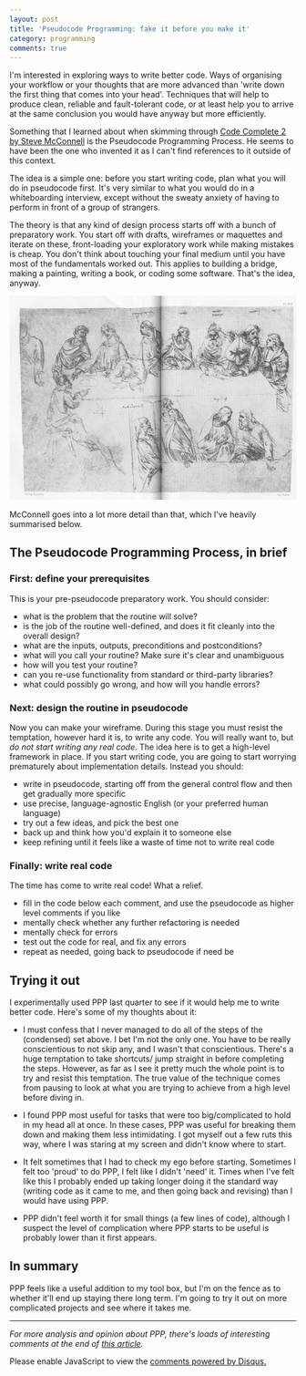 ```yaml
---
layout: post
title: 'Pseudocode Programming: fake it before you make it' 
category: programming
comments: true
---
```


I'm interested in exploring ways to write better code.  Ways of organising your workflow or your thoughts that are more advanced than 'write down the first thing that comes into your head'. Techniques that will help to produce clean, reliable and fault-tolerant code, or at least help you to arrive at the same conclusion you would have anyway but more efficiently.

Something that I learned about when skimming through [Code Complete 2 by Steve McConnell](https://www.amazon.co.uk/Code-Complete-Practical-Handbook-Construction/dp/0735619670) is the Pseudocode Programming Process. He seems to have been the one who invented it as I can't find references to it outside of this context.

The idea is a simple one: before you start writing code, plan what you will do in pseudocode first. It's very similar to what you would do in a whiteboarding interview, except without the sweaty anxiety of having to perform in front of a group of strangers.

The theory is that any kind of design process starts off with a bunch of preparatory work. You start off with drafts, wireframes or maquettes and iterate on these, front-loading your exploratory work while making mistakes is cheap. You don't think about touching your final medium until you have most of the fundamentals worked out. This applies to building a bridge, making a painting, writing a book, or coding some software. That's the idea, anyway. 

<img src="https://raw.githubusercontent.com/linbug/linbug.github.io/master/_downloads/last_supper.jpg" title="One of Da Vinci's preparatory sketches for The Last Supper. You don't think you're better than him, do you?" style="height: auto;margin: 0 auto;"/>


McConnell goes into a lot more detail than that, which I've heavily summarised below.

## The Pseudocode Programming Process, in brief

### First: define your prerequisites
This is your pre-pseudocode preparatory work. You should consider:

- what is the problem that the routine will solve?
- is the job of the routine well-defined, and does it fit cleanly into the overall design?
- what are the inputs, outputs, preconditions and postconditions?
- what will you call your routine? Make sure it's clear and unambiguous
- how will you test your routine?
- can you re-use functionality from standard or third-party libraries?
- what could possibly go wrong, and how will you handle errors?

### Next: design the routine in pseudocode
Now you can make your wireframe. During this stage you must resist the temptation, however hard it is, to write any code. You will really want to, but _do not start writing any real code_. The idea here is to get a high-level framework in place. If you start writing code, you are going to start worrying prematurely about implementation details. Instead you should:

- write in pseudocode, starting off from the general control flow and then get gradually more specific
- use precise, language-agnostic English (or your preferred human language)
- try out a few ideas, and pick the best one
- back up and think how you'd explain it to someone else
- keep refining until it feels like a waste of time not to write real code

### Finally: write real code
The time has come to write real code! What a relief.

- fill in the code below each comment, and use the pseudocode as higher level comments if you like
- mentally check whether any further refactoring is needed
- mentally check for errors
- test out the code for real, and fix any errors
- repeat as needed, going back to pseudocode if need be

## Trying it out

I experimentally used PPP last quarter to see if it would help me to write better code. Here's some of my thoughts about it:

- I must confess that I never managed to do all of the steps of the (condensed) set above. I bet I'm not the only one. You have to be really conscientious to not skip any, and I wasn't that conscientious. There's a huge temptation to take shortcuts/ jump straight in before completing the steps. However, as far as I see it pretty much the whole point is to try and resist this temptation. The true value of the technique comes from pausing to look at what you are trying to achieve from a high level before diving in.

- I found PPP most useful for tasks that were too big/complicated to hold in my head all at once. In these cases, PPP was useful for breaking them down and making them less intimidating. I got myself out a few ruts this way, where I was staring at my screen and didn't know where to start. 

- It felt sometimes that I had to check my ego before starting. Sometimes I felt too 'proud' to do PPP, I felt like I didn't 'need' it. Times when I've felt like this I probably ended up taking longer doing it the standard way (writing code as it came to me, and then going back and revising) than I would have using PPP.

- PPP didn't feel worth it for small things (a few lines of code), although I suspect the level of complication where PPP starts to be useful is probably lower than it first appears.

## In summary

PPP feels like a useful addition to my tool box, but I'm on the fence as to whether it'll end up staying there long term. I'm going to try it out on more complicated projects and see where it takes me.

-------------------------------------

_For more analysis and opinion about PPP, there's loads of interesting comments at the end of [this article](https://blog.codinghorror.com/pseudocode-or-code/)._


<div id="disqus_thread"></div>
<script type="text/javascript">
    /* * * CONFIGURATION VARIABLES * * */
    var disqus_shortname = 'linbug';

    /* * * DON'T EDIT BELOW THIS LINE * * */
    (function() {
        var dsq = document.createElement('script'); dsq.type = 'text/javascript'; dsq.async = true;
        dsq.src = '//' + disqus_shortname + '.disqus.com/embed.js';
        (document.getElementsByTagName('head')[0] || document.getElementsByTagName('body')[0]).appendChild(dsq);
    })();
</script>
<noscript>Please enable JavaScript to view the <a href="https://disqus.com/?ref_noscript" rel="nofollow">comments powered by Disqus.</a></noscript>
